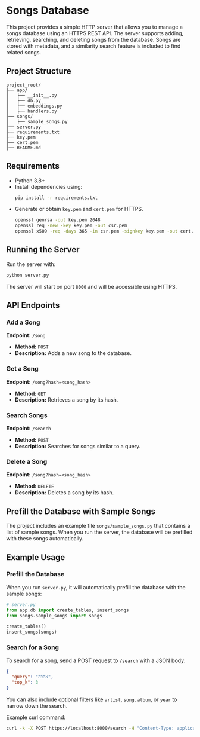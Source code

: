 # Songs Database

This project provides a simple HTTP server that allows you to manage a songs database using an HTTPS REST API. The server supports adding, retrieving, searching, and deleting songs from the database. Songs are stored with metadata, and a similarity search feature is included to find related songs.

## Project Structure
```
project_root/
├── app/
│   ├── __init__.py
│   ├── db.py
│   ├── embeddings.py
│   ├── handlers.py
├── songs/
│   ├── sample_songs.py
├── server.py
├── requirements.txt
├── key.pem
├── cert.pem
├── README.md
```

## Requirements
- Python 3.8+
- Install dependencies using:
  ```sh
  pip install -r requirements.txt
  ```
- Generate or obtain `key.pem` and `cert.pem` for HTTPS.
  ```sh
  openssl genrsa -out key.pem 2048
  openssl req -new -key key.pem -out csr.pem
  openssl x509 -req -days 365 -in csr.pem -signkey key.pem -out cert.pem
  ```

## Running the Server
Run the server with:
```sh
python server.py
```
The server will start on port `8000` and will be accessible using HTTPS.

## API Endpoints
### Add a Song
**Endpoint:** `/song`
- **Method:** `POST`
- **Description:** Adds a new song to the database.

### Get a Song
**Endpoint:** `/song?hash=<song_hash>`
- **Method:** `GET`
- **Description:** Retrieves a song by its hash.

### Search Songs
**Endpoint:** `/search`
- **Method:** `POST`
- **Description:** Searches for songs similar to a query.

### Delete a Song
**Endpoint:** `/song?hash=<song_hash>`
- **Method:** `DELETE`
- **Description:** Deletes a song by its hash.

## Prefill the Database with Sample Songs
The project includes an example file `songs/sample_songs.py` that contains a list of sample songs. When you run the server, the database will be prefilled with these songs automatically.

## Example Usage
### Prefill the Database
When you run `server.py`, it will automatically prefill the database with the sample songs:
```python
# server.py
from app.db import create_tables, insert_songs
from songs.sample_songs import songs

create_tables()
insert_songs(songs)
```

### Search for a Song
To search for a song, send a POST request to `/search` with a JSON body:
```json
{
  "query": "אהבה",
  "top_k": 3
}
```
You can also include optional filters like `artist`, `song`, `album`, or `year` to narrow down the search.

Example curl command:
```sh
curl -k -X POST https://localhost:8000/search -H "Content-Type: application/json" -d '{"query": "אהבה", "top_k": 3}' | jq
```
